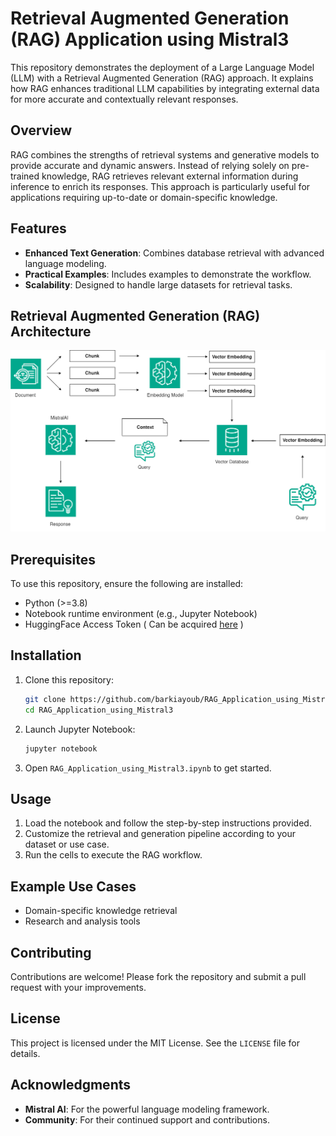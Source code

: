 # Retrieval Augmented Generation (RAG) Application using Mistral3

This repository demonstrates the deployment of a Large Language Model (LLM) with a Retrieval Augmented Generation (RAG) approach. It explains how RAG enhances traditional LLM capabilities by integrating external data for more accurate and contextually relevant responses.

## Overview
RAG combines the strengths of retrieval systems and generative models to provide accurate and dynamic answers. Instead of relying solely on pre-trained knowledge, RAG retrieves relevant external information during inference to enrich its responses. This approach is particularly useful for applications requiring up-to-date or domain-specific knowledge.

## Features
- **Enhanced Text Generation**: Combines database retrieval with advanced language modeling.
- **Practical Examples**: Includes examples to demonstrate the workflow.
- **Scalability**: Designed to handle large datasets for retrieval tasks.

##  Retrieval Augmented Generation (RAG) Architecture
![Main Interface](assets/RAG-Architecture.png)

## Prerequisites
To use this repository, ensure the following are installed:
- Python (>=3.8)
- Notebook runtime environment (e.g., Jupyter Notebook)
- HuggingFace Access Token ( Can be acquired [here](https://huggingface.co/settings/tokens)
)

## Installation
1. Clone this repository:
   ```bash
   git clone https://github.com/barkiayoub/RAG_Application_using_Mistral3.git
   cd RAG_Application_using_Mistral3
   ```
2. Launch Jupyter Notebook:
   ```bash
   jupyter notebook
   ```

3. Open `RAG_Application_using_Mistral3.ipynb` to get started.

## Usage
1. Load the notebook and follow the step-by-step instructions provided.
2. Customize the retrieval and generation pipeline according to your dataset or use case.
3. Run the cells to execute the RAG workflow.

## Example Use Cases
- Domain-specific knowledge retrieval
- Research and analysis tools

## Contributing
Contributions are welcome! Please fork the repository and submit a pull request with your improvements.

## License
This project is licensed under the MIT License. See the `LICENSE` file for details.

## Acknowledgments
- **Mistral AI**: For the powerful language modeling framework.
- **Community**: For their continued support and contributions.

